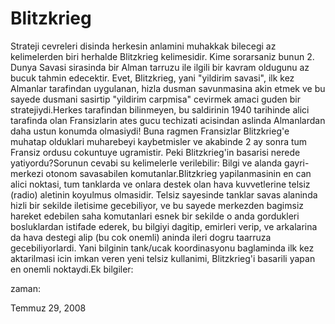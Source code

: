 # Blitzkrieg
Strateji cevreleri disinda herkesin anlamini muhakkak bilecegi az kelimelerden biri herhalde Blitzkrieg kelimesidir. Kime sorarsaniz bunun 2. Dunya Savasi sirasinda bir Alman tarruzu ile ilgili bir kavram oldugunu az bucuk tahmin edecektir. Evet, Blitzkrieg, yani "yildirim savasi", ilk kez Almanlar tarafindan uygulanan, hizla dusman savunmasina akin etmek ve bu sayede dusmani sasirtip "yildirim carpmisa" cevirmek amaci guden bir stratejiydi.Herkes tarafindan bilinmeyen, bu saldirinin 1940 tarihinde alici tarafinda olan Fransizlarin ates gucu techizati acisindan aslinda Almanlardan daha ustun konumda olmasiydi! Buna ragmen Fransizlar Blitzkrieg'e muhatap olduklari muharebeyi kaybetmisler ve akabinde 2 ay sonra tum Fransiz ordusu cokuntuye ugramistir. Peki Blitzkrieg'in basarisi nerede yatiyordu?Sorunun cevabi su kelimelerle verilebilir: Bilgi ve alanda gayri-merkezi otonom savasabilen komutanlar.Blitzkrieg yapilanmasinin en can alici noktasi, tum tanklarda ve onlara destek olan hava kuvvetlerine telsiz (radio) aletinin koyulmus olmasidir. Telsiz sayesinde tanklar savas alaninda hizli bir sekilde iletisime gecebiliyor, ve bu sayede merkezden bagimsiz hareket edebilen saha komutanlari esnek bir sekilde o anda gordukleri bosluklardan istifade ederek, bu bilgiyi dagitip, emirleri verip, ve arkalarina da hava destegi alip (bu cok onemli) aninda ileri dogru taarruza gecebiliyorlardi. Yani bilginin tank/ucak koordinasyonu baglaminda ilk kez aktarilmasi icin imkan veren yeni telsiz kullanimi, Blitzkrieg'i basarili yapan en onemli noktaydi.Ek bilgiler:







zaman:

Temmuz 29, 2008










